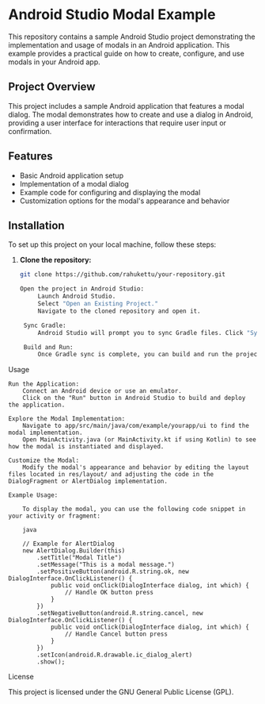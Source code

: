 # Android Studio Modal Example

This repository contains a sample Android Studio project demonstrating the implementation and usage of modals in an Android application. This example provides a practical guide on how to create, configure, and use modals in your Android app.

## Project Overview

This project includes a sample Android application that features a modal dialog. The modal demonstrates how to create and use a dialog in Android, providing a user interface for interactions that require user input or confirmation.

## Features

- Basic Android application setup
- Implementation of a modal dialog
- Example code for configuring and displaying the modal
- Customization options for the modal's appearance and behavior

## Installation

To set up this project on your local machine, follow these steps:

1. **Clone the repository:**

   ```bash
   git clone https://github.com/rahukettu/your-repository.git

   Open the project in Android Studio:
        Launch Android Studio.
        Select "Open an Existing Project."
        Navigate to the cloned repository and open it.

    Sync Gradle:
        Android Studio will prompt you to sync Gradle files. Click "Sync Now" to resolve all dependencies.

    Build and Run:
        Once Gradle sync is complete, you can build and run the project using the built-in emulator or a physical device.

Usage

    Run the Application:
        Connect an Android device or use an emulator.
        Click on the "Run" button in Android Studio to build and deploy the application.

    Explore the Modal Implementation:
        Navigate to app/src/main/java/com/example/yourapp/ui to find the modal implementation.
        Open MainActivity.java (or MainActivity.kt if using Kotlin) to see how the modal is instantiated and displayed.

    Customize the Modal:
        Modify the modal's appearance and behavior by editing the layout files located in res/layout/ and adjusting the code in the DialogFragment or AlertDialog implementation.

    Example Usage:

        To display the modal, you can use the following code snippet in your activity or fragment:

        java

        // Example for AlertDialog
        new AlertDialog.Builder(this)
            .setTitle("Modal Title")
            .setMessage("This is a modal message.")
            .setPositiveButton(android.R.string.ok, new DialogInterface.OnClickListener() {
                public void onClick(DialogInterface dialog, int which) {
                    // Handle OK button press
                }
            })
            .setNegativeButton(android.R.string.cancel, new DialogInterface.OnClickListener() {
                public void onClick(DialogInterface dialog, int which) {
                    // Handle Cancel button press
                }
            })
            .setIcon(android.R.drawable.ic_dialog_alert)
            .show();

License

This project is licensed under the GNU General Public License (GPL). 



